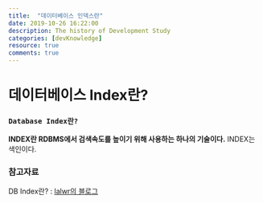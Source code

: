 ```yaml
---
title:  "데이터베이스 인덱스란"
date: 2019-10-26 16:22:00
description: The history of Development Study
categories: [devKnowledge]
resource: true
comments: true
---
```

# 데이터베이스 Index란?

### `Database Index란?`
**INDEX란 RDBMS에서 검색속도를 높이기 위해 사용하는 하나의 기술이다.**
INDEX는 색인이다.


### 참고자료
DB Index란? : [lalwr의 블로그](https://lalwr.blogspot.com/2016/02/db-index.html)<br>
